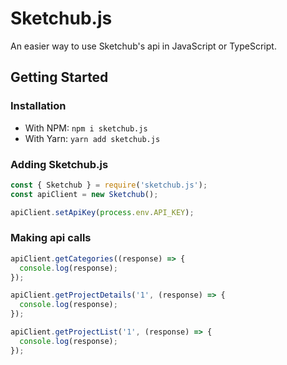 # Sketchub.js

An easier way to use Sketchub's api in JavaScript or TypeScript.

## Getting Started

### Installation

- With NPM: 
  `npm i sketchub.js`
- With Yarn: 
  `yarn add sketchub.js`

### Adding Sketchub.js

```js
const { Sketchub } = require('sketchub.js');
const apiClient = new Sketchub();

apiClient.setApiKey(process.env.API_KEY);
```

### Making api calls

```js
apiClient.getCategories((response) => {
  console.log(response);
});

apiClient.getProjectDetails('1', (response) => {
  console.log(response);
});

apiClient.getProjectList('1', (response) => {
  console.log(response);
});
```
